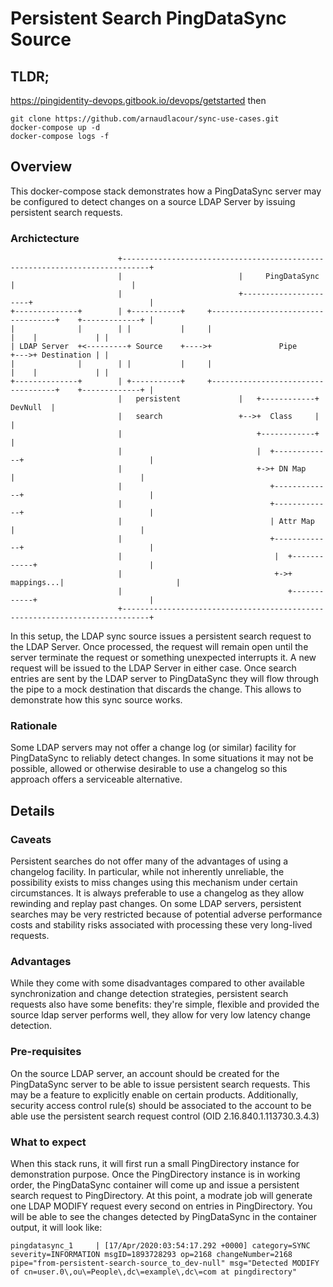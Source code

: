 # Persistent Search PingDataSync Source

## TLDR;
https://pingidentity-devops.gitbook.io/devops/getstarted
then
```
git clone https://github.com/arnaudlacour/sync-use-cases.git
docker-compose up -d
docker-compose logs -f
```

## Overview
This docker-compose stack demonstrates how a PingDataSync server may be configured to detect changes on a source LDAP Server by issuing persistent search requests.

### Archictecture

```
                        +----------------------------------------------------------------------------+
                        |                          |     PingDataSync     |                          |
                        |                          +----------------------+                          |
+--------------+        | +-----------+     +-----------------------------------+    +-------------+ |
|              |        | |           |     |                                   |    |             | |
| LDAP Server  +<---------+ Source    +---->+               Pipe                +--->+ Destination | |
|              |        | |           |     |                                   |    |             | |
+--------------+        | +-----------+     +-----------------------------------+    +-------------+ |
                        |   persistent             |   +------------+                       DevNull  |
                        |   search                 +-->+  Class     |                                |
                        |                              +------------+                                |
                        |                              |  +-------------+                            |
                        |                              +->+ DN Map      |                            |
                        |                                 +-------------+                            |
                        |                                 +-------------+                            |
                        |                                 | Attr Map    |                            |
                        |                                 +-------------+                            |
                        |                                  |  +------------+                         |
                        |                                  +->+ mappings...|                         |
                        |                                     +------------+                         |
                        +----------------------------------------------------------------------------+
```
In this setup, the LDAP sync source issues a persistent search request to the LDAP Server.
Once processed, the request will remain open until the server terminate the request or something unexpected interrupts it.
A new request will be issued to the LDAP Server in either case.
Once search entries are sent by the LDAP server to PingDataSync they will flow through the pipe to a mock destination that discards the change.
This allows to demonstrate how this sync source works.

### Rationale
Some LDAP servers may not offer a change log (or similar) facility for PingDataSync to reliably detect changes. In some situations it may not be possible, allowed or otherwise desirable to use a changelog so this approach offers a serviceable alternative.

## Details
### Caveats
Persistent searches do not offer many of the advantages of using a changelog facility. In particular, while not inherently unreliable, the possibility exists to miss changes using this mechanism under certain circumstances. It is always preferable to use a changelog as they allow rewinding and replay past changes.
On some LDAP servers, persistent searches may be very restricted because of potential adverse performance costs and stability risks associated with processing these very long-lived requests.

### Advantages
While they come with some disadvantages compared to other available synchronization and change detection strategies, persistent search requests also have some benefits: they're simple, flexible and provided the source ldap server performs well, they allow for very low latency change detection.

### Pre-requisites
On the source LDAP server, an account should be created for the PingDataSync server to be able to issue persistent search requests.
This may be a feature to explicitly enable on certain products.
Additionally, security access control rule(s) should be associated to the account to be able use the persistent search request control (OID 2.16.840.1.113730.3.4.3)

### What to expect
When this stack runs, it will first run a small PingDirectory instance for demonstration purpose.
Once the PingDirectory instance is in working order, the PingDataSync container will come up and issue a persistent search request to PingDirectory.
At this point, a modrate job will generate one LDAP MODIFY request every second on entries in PingDirectory.
You will be able to see the changes detected by PingDataSync in the container output, it will look like:
```
pingdatasync_1     | [17/Apr/2020:03:54:17.292 +0000] category=SYNC severity=INFORMATION msgID=1893728293 op=2168 changeNumber=2168 pipe="from-persistent-search-source_to_dev-null" msg="Detected MODIFY of cn=user.0\,ou\=People\,dc\=example\,dc\=com at pingdirectory"
```
